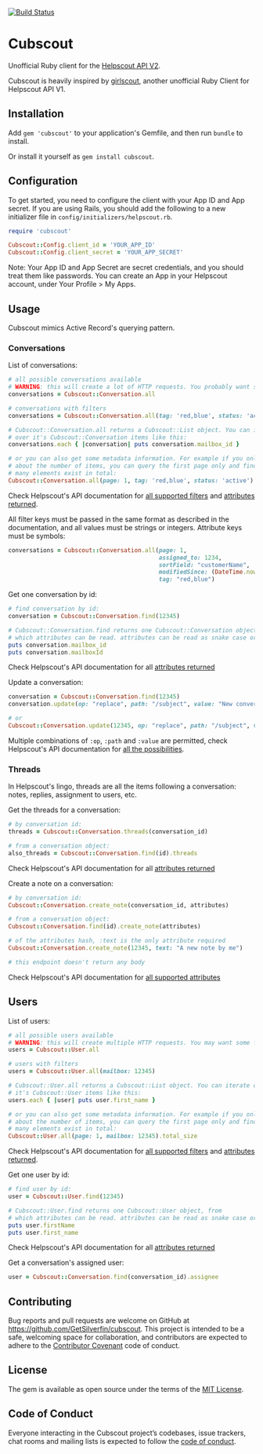 [![Build Status](https://travis-ci.org/GetSilverfin/cubscout.svg?branch=master)](https://travis-ci.org/GetSilverfin/cubscout)

# Cubscout

Unofficial Ruby client for the [Helpscout API V2](https://developer.helpscout.com/mailbox-api/). 

Cubscout is heavily inspired by [girlscout](https://github.com/omise/girlscout), another unofficial Ruby Client for Helpscout API V1.

## Installation

Add `gem 'cubscout'` to your application's Gemfile, and then run `bundle` to install.

Or install it yourself as `gem install cubscout`.

## Configuration

To get started, you need to configure the client with your App ID and App secret. If you are using Rails, you should add the following to a new initializer file in `config/initializers/helpscout.rb`.

```ruby
require 'cubscout'

Cubscout::Config.client_id = 'YOUR_APP_ID'
Cubscout::Config.client_secret = 'YOUR_APP_SECRET'
```

Note: Your App ID and App Secret are secret credentials, and you should treat them like passwords. You can create an App in your Helpscout account, under Your Profile > My Apps.

## Usage

Cubscout mimics Active Record's querying pattern.

### Conversations

List of conversations:

```ruby
# all possible conversations available
# WARNING: this will create a lot of HTTP requests. You probably want some filtering.
conversations = Cubscout::Conversation.all

# conversations with filters
conversations = Cubscout::Conversation.all(tag: 'red,blue', status: 'active')

# Cubscout::Conversation.all returns a Cubscout::List object. You can iterate
# over it's Cubscout::Conversation items like this:
conversations.each { |conversation| puts conversation.mailbox_id }

# or you can also get some metadata information. For example if you only care
# about the number of items, you can query the first page only and find out how
# many elements exist in total:
Cubscout::Conversation.all(page: 1, tag: 'red,blue', status: 'active').total_size
```

Check Helpscout's API documentation for [all supported filters](https://developer.helpscout.com/mailbox-api/endpoints/conversations/list/#url-parameters) and [attributes returned](https://developer.helpscout.com/mailbox-api/endpoints/conversations/list/#response).

All filter keys must be passed in the same format as described in the documentation, and all values must be strings or integers. Attribute keys must be symbols:

```ruby
conversations = Cubscout::Conversation.all(page: 1,
                                           assigned_to: 1234,
                                           sortField: "customerName",
                                           modifiedSince: (DateTime.now - 4).to_time.utc.iso8601,
                                           tag: "red,blue")
```

Get one conversation by id:

```ruby
# find conversation by id:
conversation = Cubscout::Conversation.find(12345)

# Cubscout::Conversation.find returns one Cubscout::Conversation object, from
# which attributes can be read. attributes can be read as snake case or camel case.
puts conversation.mailbox_id
puts conversation.mailboxId
```

Check Helpscout's API documentation for all [attributes returned](https://developer.helpscout.com/mailbox-api/endpoints/conversations/get/#response)

Update a conversation:

```ruby
conversation = Cubscout::Conversation.find(12345)
conversation.update(op: "replace", path: "/subject", value: "New conversation subject")

# or
Cubscout::Conversation.update(12345, op: "replace", path: "/subject", value: "New conversation subject")
```

Multiple combinations of `:op`, `:path` and `:value` are permitted, check Helpscout's API documentation for [all the possibilities](https://developer.helpscout.com/mailbox-api/endpoints/conversations/update/#valid-paths-and-operations).

### Threads

In Helpscout's lingo, threads are all the items following a conversation: notes, replies, assignment to users, etc.

Get the threads for a conversation:

```ruby
# by conversation id:
threads = Cubscout::Conversation.threads(conversation_id)

# from a conversation object:
also_threads = Cubscout::Conversation.find(id).threads
```

Check Helpscout's API documentation for all [attributes returned](https://developer.helpscout.com/mailbox-api/endpoints/conversations/threads/list/#response)

Create a note on a conversation:

```ruby
# by conversation id:
Cubscout::Conversation.create_note(conversation_id, attributes)

# from a conversation object:
Cubscout::Conversation.find(id).create_note(attributes)

# of the attributes hash, :text is the only attribute required
Cubscout::Conversation.create_note(12345, text: "A new note by me")

# this endpoint doesn't return any body
```

Check Helpscout's API documentation for [all supported attributes](https://developer.helpscout.com/mailbox-api/endpoints/conversations/threads/note/#request-fields)

## Users

List of users:

```ruby
# all possible users available
# WARNING: this will create multiple HTTP requests. You may want some filtering.
users = Cubscout::User.all

# users with filters
users = Cubscout::User.all(mailbox: 12345)

# Cubscout::User.all returns a Cubscout::List object. You can iterate over
# it's Cubscout::User items like this:
users.each { |user| puts user.first_name }

# or you can also get some metadata information. For example if you only care
# about the number of items, you can query the first page only and find out how
# many elements exist in total:
Cubscout::User.all(page: 1, mailbox: 12345).total_size
```

Check Helpscout's API documentation for [all supported filters](https://developer.helpscout.com/mailbox-api/endpoints/users/list/#url-parameters) and [attributes returned](https://developer.helpscout.com/mailbox-api/endpoints/users/list/#response).

Get one user by id:

```ruby
# find user by id:
user = Cubscout::User.find(12345)

# Cubscout::User.find returns one Cubscout::User object, from
# which attributes can be read. attributes can be read as snake case or camel case.
puts user.firstName
puts user.first_name
```

Check Helpscout's API documentation for all [attributes returned](https://developer.helpscout.com/mailbox-api/endpoints/users/get/#response)

Get a conversation's assigned user:

```ruby
user = Cubscout::Conversation.find(conversation_id).assignee
```

## Contributing

Bug reports and pull requests are welcome on GitHub at https://github.com/GetSilverfin/cubscout. This project is intended to be a safe, welcoming space for collaboration, and contributors are expected to adhere to the [Contributor Covenant](http://contributor-covenant.org) code of conduct.

## License

The gem is available as open source under the terms of the [MIT License](https://opensource.org/licenses/MIT).

## Code of Conduct

Everyone interacting in the Cubscout project’s codebases, issue trackers, chat rooms and mailing lists is expected to follow the [code of conduct](https://github.com/GetSilverfin/cubscout/blob/master/CODE_OF_CONDUCT.md).
